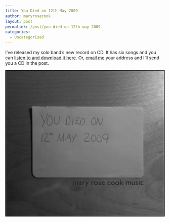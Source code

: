 ```yaml
---
title: You Died on 12th May 2009
author: maryrosecook
layout: post
permalink: /post/you-died-on-12th-may-2009
categories:
  - Uncategorized
---
```

I&#8217;ve released my solo band&#8217;s new record on CD. It has six songs and you can [listen to and download it here][1]. Or, [email me][2] your address and I&#8217;ll send you a CD in the post.

<img src='/images/youdiedon12thmay2009.png' width='600' />

 [1]: http://maryrosecookmusic.com
 [2]: mailto:maryrosecook@maryrosecook.com